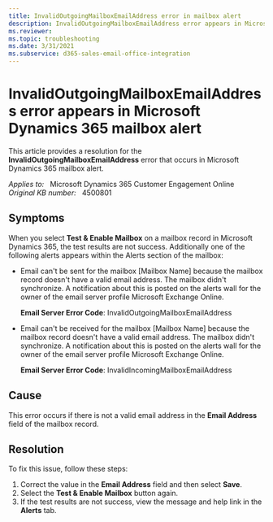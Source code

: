 ```yaml
---
title: InvalidOutgoingMailboxEmailAddress error in mailbox alert
description: InvalidOutgoingMailboxEmailAddress error appears in Microsoft Dynamics 365 mailbox alert.
ms.reviewer: 
ms.topic: troubleshooting
ms.date: 3/31/2021
ms.subservice: d365-sales-email-office-integration
---
```

# InvalidOutgoingMailboxEmailAddress error appears in Microsoft Dynamics 365 mailbox alert

This article provides a resolution for the **InvalidOutgoingMailboxEmailAddress** error that occurs in Microsoft Dynamics 365 mailbox alert.

_Applies to:_ &nbsp; Microsoft Dynamics 365 Customer Engagement Online  
_Original KB number:_ &nbsp; 4500801

## Symptoms

When you select **Test & Enable Mailbox** on a mailbox record in Microsoft Dynamics 365, the test results are not success. Additionally one of the following alerts appears within the Alerts section of the mailbox:

- Email can't be sent for the mailbox [Mailbox Name] because the mailbox record doesn't have a valid email address. The mailbox didn't synchronize. A notification about this is posted on the alerts wall for the owner of the email server profile Microsoft Exchange Online.

  **Email Server Error Code**: InvalidOutgoingMailboxEmailAddress

- Email can't be received for the mailbox [Mailbox Name] because the mailbox record doesn't have a valid email address. The mailbox didn't synchronize. A notification about this is posted on the alerts wall for the owner of the email server profile Microsoft Exchange Online.

  **Email Server Error Code**: InvalidIncomingMailboxEmailAddress

## Cause

This error occurs if there is not a valid email address in the **Email Address** field of the mailbox record.

## Resolution

To fix this issue, follow these steps:

1. Correct the value in the **Email Address** field and then select **Save**.
2. Select the **Test & Enable Mailbox** button again.
3. If the test results are not success, view the message and help link in the **Alerts** tab.
